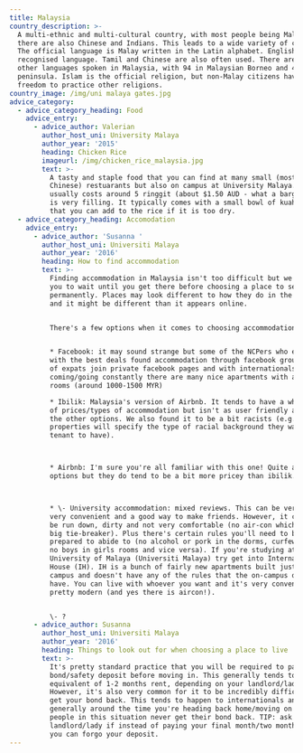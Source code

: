 ```yaml
---
title: Malaysia
country_description: >-
  A multi-ethnic and multi-cultural country, with most people being Malay, but
  there are also Chinese and Indians. This leads to a wide variety of cuisine.
  The official language is Malay written in the Latin alphabet. English is a
  recognised language. Tamil and Chinese are also often used. There are over 130
  other languages spoken in Malaysia, with 94 in Malaysian Borneo and 40 on the
  peninsula. Islam is the official religion, but non-Malay citizens have the
  freedom to practice other religions. 
country_image: /img/uni malaya gates.jpg
advice_category:
  - advice_category_heading: Food
    advice_entry:
      - advice_author: Valerian
        author_host_uni: University Malaya
        author_year: '2015'
        heading: Chicken Rice
        imageurl: /img/chicken_rice_malaysia.jpg
        text: >-
          A tasty and staple food that you can find at many small (mostly
          Chinese) restuarants but also on campus at University Malaya. It
          usually costs around 5 ringgit (about $1.50 AUD - what a bargain!) and
          is very filling. It typically comes with a small bowl of kuah (soup)
          that you can add to the rice if it is too dry.
  - advice_category_heading: Accomodation
    advice_entry:
      - advice_author: 'Susanna '
        author_host_uni: Universiti Malaya
        author_year: '2016'
        heading: How to find accommodation
        text: >-
          Finding accommodation in Malaysia isn't too difficult but we'd advise
          you to wait until you get there before choosing a place to settle
          permanently. Places may look different to how they do in the country
          and it might be different than it appears online.  


          There's a few options when it comes to choosing accommodation:


          * Facebook: it may sound strange but some of the NCPers who ended up
          with the best deals found accommodation through facebook groups. Lots
          of expats join private facebook pages and with internationals
          coming/going constantly there are many nice apartments with available
          rooms (around 1000-1500 MYR)

          * Ibilik: Malaysia's version of Airbnb. It tends to have a whole range
          of prices/types of accommodation but isn't as user friendly as some of
          the other options. We also found it to be a bit racists (e.g.
          properties will specify the type of racial background they want the
          tenant to have).



          * Airbnb: I'm sure you're all familiar with this one! Quite a few
          options but they do tend to be a bit more pricey than ibilik.



          * \- University accommodation: mixed reviews. This can be very cheap,
          very convenient and a good way to make friends. However, it can also
          be run down, dirty and not very comfortable (no air-con which kinda a
          big tie-breaker). Plus there's certain rules you'll need to be
          prepared to abide to (no alcohol or pork in the dorms, curfew times,
          no boys in girls rooms and vice versa). If you're studying at the
          University of Malaya (Universiti Malaya) try get into International
          House (IH). IH is a bunch of fairly new apartments built just off
          campus and doesn't have any of the rules that the on-campus dorms
          have. You can live with whoever you want and it's very convenient and
          pretty modern (and yes there is aircon!). 


          \- ?
      - advice_author: Susanna
        author_host_uni: Universiti Malaya
        author_year: '2016'
        heading: Things to look out for when choosing a place to live
        text: >-
          It's pretty standard practice that you will be required to pay a
          bond/safety deposit before moving in. This generally tends to be the
          equivalent of 1-2 months rent, depending on your landlord/lady.
          However, it's also very common for it to be incredibly difficult to
          get your bond back. This tends to happen to internationals and as it's
          generally around the time you're heading back home/moving on a lot of
          people in this situation never get their bond back. TIP: ask your
          landlord/lady if instead of paying your final month/two month's rent
          you can forgo your deposit.
---
```


